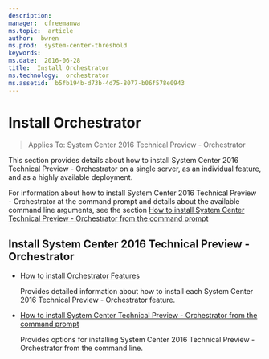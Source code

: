 ```yaml
---
description:  
manager:  cfreemanwa
ms.topic:  article
author:  bwren
ms.prod:  system-center-threshold
keywords:  
ms.date:  2016-06-28
title:  Install Orchestrator
ms.technology:  orchestrator
ms.assetid:  b5fb194b-d73b-4d75-8077-b06f578e0943
---
```


# Install Orchestrator

>Applies To: System Center 2016 Technical Preview - Orchestrator

This section provides details about how to install System Center 2016 Technical Preview - Orchestrator on a single server, as an individual feature, and as a highly available deployment.

For information about how to install System Center 2016 Technical Preview - Orchestrator at the command prompt and details about the available command line arguments, see the section [How to install System Center Technical Preview - Orchestrator from the command prompt](How-to-install-System-Center-Technical-Preview---Orchestrator-from-the-command-prompt.md)

## Install System Center 2016 Technical Preview - Orchestrator

-   [How to install Orchestrator Features](How-to-install-Orchestrator-Features.md)

    Provides detailed information about how to install each System Center 2016 Technical Preview - Orchestrator feature.

-   [How to install System Center Technical Preview - Orchestrator from the command prompt](How-to-install-System-Center-Technical-Preview---Orchestrator-from-the-command-prompt.md)

    Provides options for installing System Center 2016 Technical Preview - Orchestrator from the command line.



